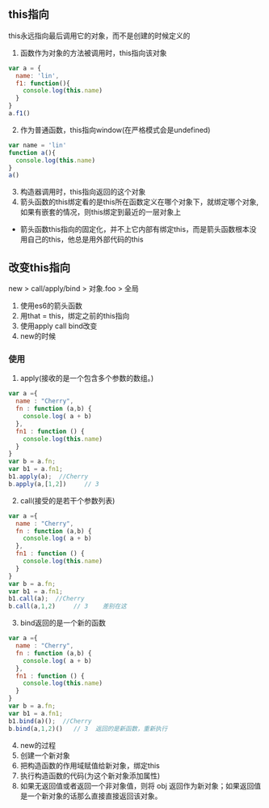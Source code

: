 ## this指向
this永远指向最后调用它的对象，而不是创建的时候定义的
1. 函数作为对象的方法被调用时，this指向该对象
```js
var a = {
  name: 'lin',
  f1: function(){
    console.log(this.name)
  }
}
a.f1()
```
2. 作为普通函数，this指向window(在严格模式会是undefined)
```js
var name = 'lin'
function a(){
  console.log(this.name)
}
a()
```
3. 构造器调用时，this指向返回的这个对象
4.  箭头函数的this绑定看的是this所在函数定义在哪个对象下，就绑定哪个对象,如果有嵌套的情况，则this绑定到最近的一层对象上

+ 箭头函数this指向的固定化，并不上它内部有绑定this，而是箭头函数根本没用自己的this，他总是用外部代码的this

## 改变this指向
new > call/apply/bind > 对象.foo > 全局
1. 使用es6的箭头函数
2. 用that = this，绑定之前的this指向
3. 使用apply call bind改变
4. new的时候

### 使用
1. apply(接收的是一个包含多个参数的数组。)
```js
var a ={
  name : "Cherry",
  fn : function (a,b) {
    console.log( a + b)
  },
  fn1 : function () {
    console.log(this.name)
  }
}
var b = a.fn;
var b1 = a.fn1;
b1.apply(a);  //Cherry
b.apply(a,[1,2])     // 3
```

2. call(接受的是若干个参数列表)
```js
var a ={
  name : "Cherry",
  fn : function (a,b) {
    console.log( a + b)
  },
  fn1 : function () {
    console.log(this.name)
  }
}
var b = a.fn;
var b1 = a.fn1;
b1.call(a);  //Cherry
b.call(a,1,2)     // 3    差别在这
```
3. bind返回的是一个新的函数
```js
var a ={
  name : "Cherry",
  fn : function (a,b) {
    console.log( a + b)
  },
  fn1 : function () {
    console.log(this.name)
  }
}
var b = a.fn;
var b1 = a.fn1;
b1.bind(a)();  //Cherry
b.bind(a,1,2)()   // 3  返回的是新函数，重新执行
```
4. new的过程
  1. 创建一个新对象
  2. 把构造函数的作用域赋值给新对象，绑定this
  3. 执行构造函数的代码(为这个新对象添加属性)
  4. 如果无返回值或者返回一个非对象值，则将 obj 返回作为新对象；如果返回值是一个新对象的话那么直接直接返回该对象。